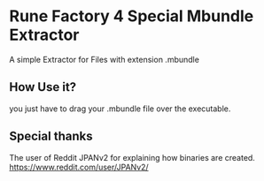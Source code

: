 # Rune Factory 4 Special Mbundle Extractor
A simple Extractor for Files with extension .mbundle

## How Use it?
you just have to drag your .mbundle file over the executable.

## Special thanks
The user of Reddit JPANv2 for explaining how binaries are created. https://www.reddit.com/user/JPANv2/
